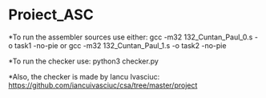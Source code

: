 # Proiect_ASC

*To run the assembler sources use either:
gcc -m32 132_Cuntan_Paul_0.s -o task1 -no-pie
or
gcc -m32 132_Cuntan_Paul_1.s -o task2 -no-pie

*To run the checker use:
python3 checker.py

*Also, the checker is made by Iancu Ivasciuc: https://github.com/iancuivasciuc/csa/tree/master/project